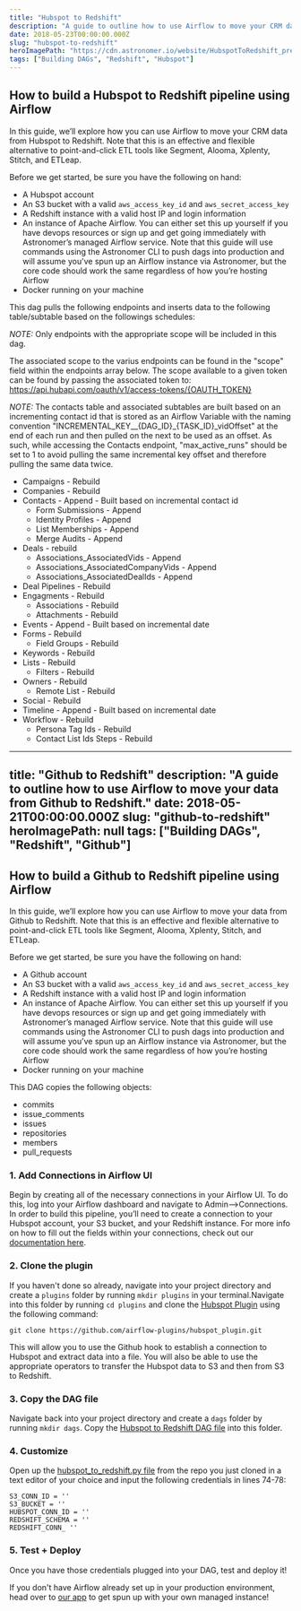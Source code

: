```yaml
---
title: "Hubspot to Redshift"
description: "A guide to outline how to use Airflow to move your CRM data from Hubspot to Redshift."
date: 2018-05-23T00:00:00.000Z
slug: "hubspot-to-redshift"
heroImagePath: "https://cdn.astronomer.io/website/HubspotToRedshift_preview.png"
tags: ["Building DAGs", "Redshift", "Hubspot"]
---
```


## How to build a Hubspot to Redshift pipeline using Airflow

In this guide, we’ll explore how you can use Airflow to move your CRM data from Hubspot to Redshift. Note that this is an effective and flexible alternative to point-and-click ETL tools like Segment, Alooma, Xplenty, Stitch, and ETLeap.

Before we get started, be sure you have the following on hand:

* A Hubspot account
* An S3 bucket with a valid `aws_access_key_id` and `aws_secret_access_key`
* A Redshift instance with a valid host IP and login information
* An instance of Apache Airflow. You can either set this up yourself if you have devops resources or sign
  up and get going immediately with Astronomer’s managed Airflow service. Note that this guide will use
  commands using the Astronomer CLI to push dags into production and will assume you’ve spun up an Airflow
  instance via Astronomer, but the core code should work the same regardless of how you’re hosting Airflow
* Docker running on your machine

This dag pulls the following endpoints and inserts data to the following table/subtable based on the followings schedules:

*NOTE:* Only endpoints with the appropriate scope will be included in this dag.

The associated scope to the varius endpoints can be found in the "scope" field within the endpoints array below. The scope available to a given token can be found by passing the associated token to: https://api.hubapi.com/oauth/v1/access-tokens/{OAUTH_TOKEN}

*NOTE:* The contacts table and associated subtables are built based on an incrementing contact id that is stored as an Airflow Variable with the
naming convention "INCREMENTAL_KEY__{DAG_ID}_{TASK_ID}_vidOffset" at the end of each run and then pulled on the next to be used as an offset. As such, while accessing the Contacts endpoint, "max_active_runs" should be set to 1 to avoid pulling the same incremental key offset and therefore pulling the same data twice.
* Campaigns - Rebuild
* Companies - Rebuild
* Contacts - Append - Built based on incremental contact id
   * Form Submissions - Append
   * Identity Profiles - Append
   * List Memberships - Append
   * Merge Audits - Append
* Deals - rebuild
   * Associations_AssociatedVids - Append
   * Associations_AssociatedCompanyVids - Append
   * Associations_AssociatedDealIds - Append
* Deal Pipelines - Rebuild
* Engagments - Rebuild
   * Associations - Rebuild
   * Attachments - Rebuild
* Events - Append - Built based on incremental date
* Forms - Rebuild
   * Field Groups - Rebuild
* Keywords - Rebuild
* Lists - Rebuild
   * Filters - Rebuild
* Owners - Rebuild
   * Remote List - Rebuild
* Social - Rebuild
* Timeline - Append - Built based on incremental date
* Workflow - Rebuild
   * Persona Tag Ids - Rebuild
  * Contact List Ids Steps - Rebuild


---
title: "Github to Redshift"
description: "A guide to outline how to use Airflow to move your data from Github to Redshift."
date: 2018-05-21T00:00:00.000Z
slug: "github-to-redshift"
heroImagePath: null
tags: ["Building DAGs", "Redshift", "Github"]
---

## How to build a Github to Redshift pipeline using Airflow

In this guide, we’ll explore how you can use Airflow to move your data from Github to Redshift. Note that this is an effective and flexible alternative to point-and-click ETL tools like Segment, Alooma, Xplenty, Stitch, and ETLeap.

Before we get started, be sure you have the following on hand:

* A Github account
* An S3 bucket with a valid `aws_access_key_id` and `aws_secret_access_key`
* A Redshift instance with a valid host IP and login information
* An instance of Apache Airflow. You can either set this up yourself if you have devops resources or sign
  up and get going immediately with Astronomer’s managed Airflow service. Note that this guide will use
  commands using the Astronomer CLI to push dags into production and will assume you’ve spun up an Airflow
  instance via Astronomer, but the core code should work the same regardless of how you’re hosting Airflow
* Docker running on your machine

This DAG copies the following objects:

* commits
* issue_comments
* issues
* repositories
* members
* pull_requests

### 1. Add Connections in Airflow UI

Begin by creating all of the necessary connections in your Airflow UI. To do this, log into your Airflow dashboard and navigate to Admin-->Connections. In order to build this pipeline, you’ll need to create a connection to your Hubspot account, your S3 bucket, and your Redshift instance. For more info on how to fill out the fields within your connections, check out our [documentation here](https://docs.astronomer.io/v2/apache_airflow/tutorial/connections.html).

### 2. Clone the plugin

If you haven't done so already, navigate into your project directory and create a `plugins` folder by running  `mkdir plugins` in your terminal.Navigate into this folder by running `cd plugins` and clone the [Hubspot Plugin](https://github.com/airflow-plugins/hubspot_plugin) using the following command:

`git clone https://github.com/airflow-plugins/hubspot_plugin.git`

This will allow you to use the Github hook to establish a connection to Hubspot and extract data into a file. You will also be able to use the appropriate operators to transfer the Hubspot data to S3 and then from S3 to Redshift.

### 3. Copy the DAG file

Navigate back into your project directory and create a `dags` folder by running `mkdir dags`. Copy the [Hubspot to Redshift DAG file](https://github.com/airflow-plugins/Example-Airflow-DAGs/blob/master/etl/hubspot_to_redshift.py) into this folder.

### 4. Customize

Open up the [hubspot_to_redshift.py file](https://github.com/airflow-plugins/Example-Airflow-DAGs/blob/master/etl/hubspot_to_redshift.py#L74) from the repo you just cloned in a text editor of your choice and input the following credentials in lines 74-78:
```
S3_CONN_ID = ''
S3_BUCKET = ''
HUBSPOT_CONN_ID = ''
REDSHIFT_SCHEMA = ''
REDSHIFT_CONN_ ''
```

### 5. Test + Deploy

Once you have those credentials plugged into your DAG, test and deploy it!



If you don't have Airflow already set up in your production environment, head over to [our app](https://app.astronomer.io/signup) to get spun up with your own managed instance!

